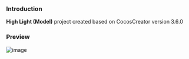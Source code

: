 ### Introduction
**High Light (Model)** project created based on CocosCreator version 3.6.0

### Preview
![image](../../../gif/202202/2022022502.gif)